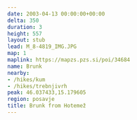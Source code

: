 ```yaml
---
date: 2003-04-13 00:00:00+00:00
delta: 350
duration: 3
height: 557
layout: stub
lead: M_8-4819_IMG.JPG
map: 1
maplink: https://mapzs.pzs.si/poi/34684
name: Brunk
nearby:
- /hikes/kum
- /hikes/trebnjivrh
peak: 46.037433,15.179605
region: posavje
title: Brunk from Hotemež
---
```

